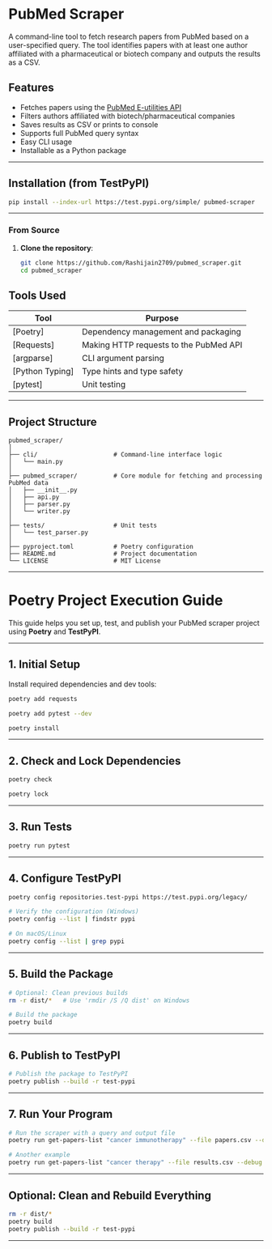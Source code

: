 # PubMed Scraper

A command-line tool to fetch research papers from PubMed based on a user-specified query. The tool identifies papers with at least one author affiliated with a pharmaceutical or biotech company and outputs the results as a CSV.

## Features

- Fetches papers using the [PubMed E-utilities API](https://www.ncbi.nlm.nih.gov/books/NBK25501/)
- Filters authors affiliated with biotech/pharmaceutical companies
- Saves results as CSV or prints to console
- Supports full PubMed query syntax
- Easy CLI usage
- Installable as a Python package

---

## Installation (from TestPyPI)

```bash
pip install --index-url https://test.pypi.org/simple/ pubmed-scraper
```

---

### From Source

1. **Clone the repository**:
   ```bash
   git clone https://github.com/Rashijain2709/pubmed_scraper.git
   cd pubmed_scraper
   ```

## Tools Used

| Tool         | Purpose                                      |
|--------------|----------------------------------------------|
| [Poetry]     | Dependency management and packaging          |
| [Requests]   | Making HTTP requests to the PubMed API       |
| [argparse]   | CLI argument parsing                         |
| [Python Typing] | Type hints and type safety                |
| [pytest]     | Unit testing                                 |

---

## Project Structure

```
pubmed_scraper/
│
├── cli/                     # Command-line interface logic
│   └── main.py
│
├── pubmed_scraper/          # Core module for fetching and processing PubMed data
│   ├── __init__.py
│   ├── api.py
│   ├── parser.py
│   └── writer.py
│
├── tests/                   # Unit tests
│   └── test_parser.py
│
├── pyproject.toml           # Poetry configuration
├── README.md                # Project documentation
└── LICENSE                  # MIT License
```

---

# Poetry Project Execution Guide

This guide helps you set up, test, and publish your PubMed scraper project using **Poetry** and **TestPyPI**.

---

## 1. Initial Setup

Install required dependencies and dev tools:

```bash
poetry add requests

poetry add pytest --dev

poetry install
```

---

## 2. Check and Lock Dependencies

```bash
poetry check

poetry lock
```

---

## 3. Run Tests

```bash
poetry run pytest
```

---

## 4. Configure TestPyPI

```bash
poetry config repositories.test-pypi https://test.pypi.org/legacy/

# Verify the configuration (Windows)
poetry config --list | findstr pypi

# On macOS/Linux
poetry config --list | grep pypi
```

---

## 5. Build the Package

```bash
# Optional: Clean previous builds
rm -r dist/*   # Use 'rmdir /S /Q dist' on Windows

# Build the package
poetry build
```

---

## 6. Publish to TestPyPI

```bash
# Publish the package to TestPyPI
poetry publish --build -r test-pypi
```

---

## 7. Run Your Program

```bash
# Run the scraper with a query and output file
poetry run get-papers-list "cancer immunotherapy" --file papers.csv --debug

# Another example
poetry run get-papers-list "cancer therapy" --file results.csv --debug
```

---

## Optional: Clean and Rebuild Everything

```bash
rm -r dist/*
poetry build
poetry publish --build -r test-pypi
```

---